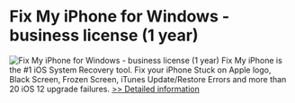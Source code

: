 # Fix My iPhone for Windows - business license (1 year)
![Fix My iPhone for Windows - business license (1 year)](https://mycommerce.akamaized.net/api/pimages/P300995060/BIG/300995060.PNG)
Fix My iPhone is the #1 iOS System Recovery tool. Fix your iPhone Stuck on Apple logo, Black Screen, Frozen Screen, iTunes Update/Restore Errors and more than 20 iOS 12 upgrade failures.
[>> Detailed information](https://secure.shareit.com/shareit/product.html?productid=300995060&affiliateid=200057808)